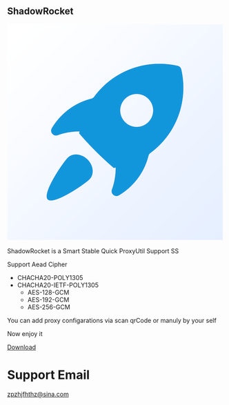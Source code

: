 ## ShadowRocket


 ![image](https://raw.githubusercontent.com/MinusPlusDD/rocket.github.io/master/icon.png)
 
 
ShadowRocket is a Smart Stable Quick ProxyUtil
Support SS

Support Aead Cipher
* CHACHA20-POLY1305
* CHACHA20-IETF-POLY1305
    * AES-128-GCM
    * AES-192-GCM
    * AES-256-GCM

You can add proxy configarations via scan qrCode or manuly by your self

Now enjoy it

[Download](https://itunes.apple.com/cn/app/id1336538100?mt=8)

# Support Email
zpzhjfhthz@sina.com
